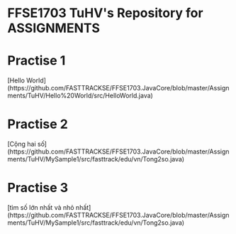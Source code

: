 # FFSE1703 TuHV's Repository for ASSIGNMENTS
<h1>Practise 1</h1>[Hello World]
(https://github.com/FASTTRACKSE/FFSE1703.JavaCore/blob/master/Assignments/TuHV/Hello%20World/src/HelloWorld.java)
<h1>Practise 2</h1>[Cộng hai số]
(https://github.com/FASTTRACKSE/FFSE1703.JavaCore/blob/master/Assignments/TuHV/MySample1/src/fasttrack/edu/vn/Tong2so.java)
<h1>Practise 3</h1>  [tìm số lớn nhất và nhỏ nhất]
(https://github.com/FASTTRACKSE/FFSE1703.JavaCore/blob/master/Assignments/TuHV/MySample1/src/fasttrack/edu/vn/Tong2so.java)

